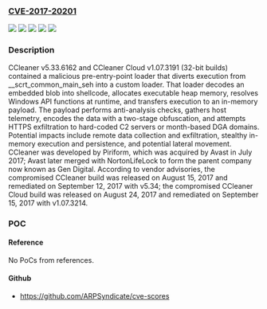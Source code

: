 ### [CVE-2017-20201](https://cve.mitre.org/cgi-bin/cvename.cgi?name=CVE-2017-20201)
![](https://img.shields.io/static/v1?label=Product&message=CCleaner%20Cloud&color=blue)
![](https://img.shields.io/static/v1?label=Product&message=CCleaner&color=blue)
![](https://img.shields.io/static/v1?label=Version&message=1.07.3191%20&color=brightgreen)
![](https://img.shields.io/static/v1?label=Version&message=5.33.6162%20&color=brightgreen)
![](https://img.shields.io/static/v1?label=Vulnerability&message=CWE-506%20Embedded%20Malicious%20Code&color=brightgreen)

### Description

CCleaner v5.33.6162 and CCleaner Cloud v1.07.3191 (32-bit builds) contained a malicious pre-entry-point loader that diverts execution from __scrt_common_main_seh into a custom loader. That loader decodes an embedded blob into shellcode, allocates executable heap memory, resolves Windows API functions at runtime, and transfers execution to an in-memory payload. The payload performs anti-analysis checks, gathers host telemetry, encodes the data with a two-stage obfuscation, and attempts HTTPS exfiltration to hard-coded C2 servers or month-based DGA domains. Potential impacts include remote data collection and exfiltration, stealthy in-memory execution and persistence, and potential lateral movement. CCleaner was developed by Piriform, which was acquired by Avast in July 2017; Avast later merged with NortonLifeLock to form the parent company now known as Gen Digital. According to vendor advisories, the compromised CCleaner build was released on August 15, 2017 and remediated on September 12, 2017 with v5.34; the compromised CCleaner Cloud build was released on August 24, 2017 and remediated on September 15, 2017 with v1.07.3214.

### POC

#### Reference
No PoCs from references.

#### Github
- https://github.com/ARPSyndicate/cve-scores

